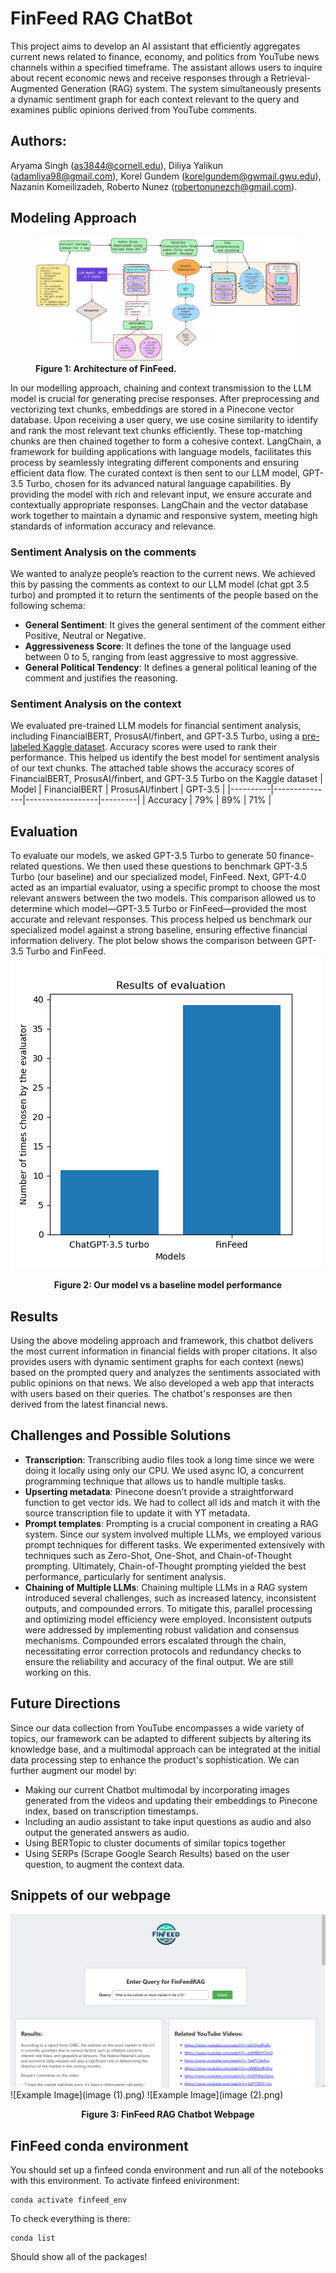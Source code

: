 # FinFeed RAG ChatBot
This project aims to develop an AI assistant that efficiently aggregates current news related to finance, economy, and politics from YouTube news channels within a specified timeframe. The assistant allows users to inquire about recent economic news and receive responses through a Retrieval-Augmented Generation (RAG) system. The system simultaneously presents a dynamic  sentiment graph for each context relevant to the query and examines public opinions derived from YouTube comments.
## Authors: 
Aryama Singh (as3844@cornell.edu), Diliya Yalikun (adamliya98@gmail.com), Korel Gundem (korelgundem@gwmail.gwu.edu), Nazanin Komeilizadeh, Roberto Nunez (robertonunezch@gmail.com).
## Modeling Approach

<figure>
  <img src="dataflow2.png" alt="data flow">
  <dive style="text-align:center;"><strong>Figure 1: Architecture of FinFeed.</strong></div>
</figure>


In our modelling approach, chaining and context transmission to the LLM model is crucial for generating precise responses. After preprocessing and vectorizing text chunks, embeddings are stored in a Pinecone vector database. Upon receiving a user query, we use cosine similarity to identify and rank the most relevant text chunks efficiently.
These top-matching chunks are then chained together to form a cohesive context. LangChain, a framework for building applications with language models, facilitates this process by seamlessly integrating different components and ensuring efficient data flow.
The curated context is then sent to our LLM model, GPT-3.5 Turbo, chosen for its advanced natural language capabilities. By providing the model with rich and relevant input, we ensure accurate and contextually appropriate responses. LangChain and the vector database work together to maintain a dynamic and responsive system, meeting high standards of information accuracy and relevance.

### Sentiment Analysis on the comments
We wanted to analyze people’s reaction to the current news. We achieved this by passing the comments as context to our LLM model (chat gpt 3.5 turbo) and prompted it to return the sentiments of the people based on the following schema:

* **General Sentiment**: It gives the general sentiment of the comment either Positive, Neutral or Negative.
* **Aggressiveness Score**:  It defines the tone of the language used between 0 to 5, ranging from least aggressive to most aggressive.
* **General Political Tendency**: It defines a general political leaning of the comment and justifies the reasoning.

### Sentiment Analysis on the context 
We evaluated pre-trained LLM models for financial sentiment analysis, including FinancialBERT, ProsusAI/finbert, and GPT-3.5 Turbo, using a [pre-labeled Kaggle dataset](https://www.kaggle.com/datasets/ankurzing/sentiment-analysis-for-financial-news). Accuracy scores were used to rank their performance.
This helped us identify the best model for sentiment analysis of our text chunks. The attached table shows the accuracy scores of FinancialBERT, ProsusAI/finbert, and GPT-3.5 Turbo on the Kaggle dataset
| Model    | FinancialBERT | ProsusAI/finbert | GPT-3.5 |
|----------|---------------|------------------|---------|
| Accuracy |      79%      |        89%       |    71%  |

## Evaluation
To evaluate our models, we asked GPT-3.5 Turbo to generate 50 finance-related questions. We then used these questions to benchmark GPT-3.5 Turbo (our baseline) and our specialized model, FinFeed.
Next, GPT-4.0 acted as an impartial evaluator, using a specific prompt to choose the most relevant answers between the two models. This comparison allowed us to determine which model—GPT-3.5 Turbo or FinFeed—provided the most accurate and relevant responses.
This process helped us benchmark our specialized model against a strong baseline, ensuring effective financial information delivery. The plot below shows the comparison between GPT-3.5 Turbo and FinFeed.
![Example Image](barplot_experiment_1.png)

<figcaption style="text-align:center;"><strong>Figure 2: Our model vs a baseline model performance</strong></figcaption>

## Results
Using the above modeling approach and framework, this chatbot delivers the most current information in financial fields with proper citations. It also provides users with dynamic sentiment graphs for each context (news) based on the prompted query and analyzes the sentiments associated with public opinions on that news. We also developed a web app that interacts with users based on their queries. The chatbot's responses are then derived from the latest financial news.

## Challenges and Possible Solutions
- **Transcription**: Transcribing audio files took a long time since we were doing it locally using only our CPU. We used async IO, a concurrent programming technique that allows us to handle multiple tasks. 
- **Upserting metadata**: Pinecone doesn’t provide a straightforward function to get vector ids. We had to collect all ids and match it with the source transcription file to update it with YT metadata.
- **Prompt templates**: Prompting is a crucial component in creating a RAG system. Since our system involved multiple LLMs, we employed various prompt techniques for different tasks. We experimented extensively with techniques such as Zero-Shot, One-Shot, and Chain-of-Thought prompting. Ultimately, Chain-of-Thought prompting yielded the best performance, particularly for sentiment analysis.
- **Chaining of Multiple LLMs**: Chaining multiple LLMs in a RAG system introduced several challenges, such as increased latency, inconsistent outputs, and compounded errors. To mitigate this, parallel processing and optimizing model efficiency were employed. Inconsistent outputs were addressed by implementing robust validation and consensus mechanisms. Compounded errors escalated through the chain, necessitating error correction protocols and redundancy checks to ensure the reliability and accuracy of the final output. We are still working on this.

## Future Directions
Since our data collection from YouTube encompasses a wide variety of topics, our framework can be adapted to different subjects by altering its knowledge base, and a multimodal approach can be integrated at the initial data processing step to enhance the product's sophistication. We can further augment our model by:
* Making our current Chatbot multimodal by incorporating images generated from the videos and updating their embeddings to Pinecone index, based on transcription timestamps.
* Including an audio assistant to take input questions as audio and also output the generated answers as audio.
* Using BERTopic to cluster documents of similar topics together
* Using SERPs (Scrape Google Search Results) based on the user question, to augment the context data.

## Snippets of our webpage
![Example Image](image.png) 
![Example Image](image (1).png) 
![Example Image](image (2).png)
<figcaption style="text-align:center;"><strong>Figure 3: FinFeed RAG Chatbot Webpage </strong></figcaption>

## FinFeed conda environment

You should set up a finfeed conda environment and run all of the notebooks with this environment.
To activate finfeed enivironment:

    conda activate finfeed_env

To check everything is there:

    conda list

Should show all of the packages!